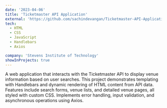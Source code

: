```yaml
---
date: '2023-04-06'
title: 'Ticketmaster API Application'
external: 'https://github.com/sachindevangan/Ticketmaster-API-Application'
tech:
  - HTML
  - CSS
  - JavaScript
  - Handlebars
  - Axios

company: 'Stevens Institute of Technology'
showInProjects: true
---
```


A web application that interacts with the Ticketmaster API to display venue information based on user searches. This project demonstrates templating with Handlebars and dynamic rendering of HTML content from API data. Features include search forms, venue lists, and detailed venue pages, all styled with custom CSS. Implements error handling, input validation, and asynchronous operations using Axios.
